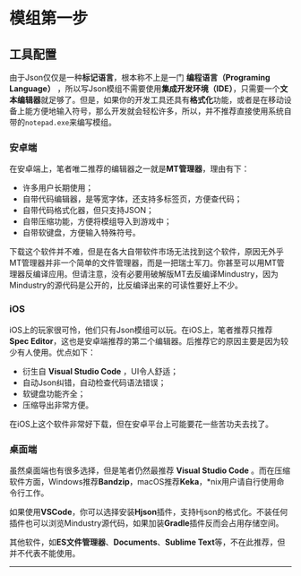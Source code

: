 # 模组第一步

## 工具配置

由于Json仅仅是一种**标记语言**，根本称不上是一门 **编程语言（Programing Language）** ，所以写Json模组不需要使用**集成开发环境（IDE）**，只需要一个**文本编辑器**就足够了。但是，如果你的开发工具还具有**格式化**功能，或者是在移动设备上能方便地输入符号，那么开发就会轻松许多，所以，并不推荐直接使用系统自带的`notepad.exe`来编写模组。

### 安卓端

在安卓端上，笔者唯二推荐的编辑器之一就是**MT管理器**，理由有下：

- 许多用户长期使用；
- 自带代码编辑器，是等宽字体，还支持多标签页，方便查代码；
- 自带代码格式化器，但只支持JSON；
- 自带压缩功能，方便将模组导入到游戏中；
- 自带软键盘，方便输入特殊符号。

下载这个软件并不难，但是在各大自带软件市场无法找到这个软件，原因无外乎MT管理器并非一个简单的文件管理器，而是一把瑞士军刀。你甚至可以用MT管理器反编译应用。但请注意，没有必要用破解版MT去反编译Mindustry，因为Mindustry的源代码是公开的，比反编译出来的可读性要好上不少。

### iOS

iOS上的玩家很可怜，他们只有Json模组可以玩。在iOS上，笔者推荐只推荐**Spec Editor**，这也是安卓端推荐的第二个编辑器。后推荐它的原因主要是因为较少有人使用。优点如下：

- 衍生自 **Visual Studio Code** ，UI令人舒适；
- 自动Json纠错，自动检查代码语法错误；
- 软键盘功能齐全；
- 压缩导出非常方便。
 
在iOS上这个软件非常好下载，但在安卓平台上可能要花一些苦功夫去找了。

### 桌面端

虽然桌面端也有很多选择，但是笔者仍然最推荐 **Visual Studio Code** 。而在压缩软件方面，Windows推荐**Bandzip**，macOS推荐**Keka**，*nix用户请自行使用命令行工作。

如果使用**VSCode**，你可以选择安装**Hjson**插件，支持Hjson的格式化。不装任何插件也可以浏览Mindustry源代码，如果加装**Gradle**插件反而会占用存储空间。


其他软件，如**ES文件管理器**、**Documents**、**Sublime Text**等，不在此推荐，但并不代表不能使用。

------

